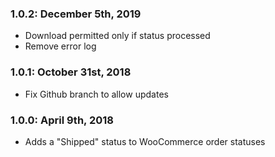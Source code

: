 ### 1.0.2: December 5th, 2019
* Download permitted only if status processed
* Remove error log

### 1.0.1: October 31st, 2018
* Fix Github branch to allow updates

### 1.0.0: April 9th, 2018
* Adds a "Shipped" status to WooCommerce order statuses